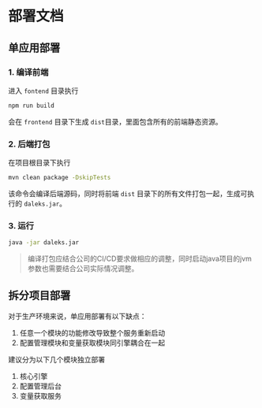 # 部署文档

## 单应用部署

### 1. 编译前端

进入 `fontend` 目录执行
```bash
npm run build 
```
会在 `frontend` 目录下生成 `dist`目录，里面包含所有的前端静态资源。

### 2. 后端打包

在项目根目录下执行 
```bash
mvn clean package -DskipTests
```
该命令会编译后端源码，同时将前端 `dist` 目录下的所有文件打包一起，生成可执行的 `daleks.jar`。

### 3. 运行
```bash
java -jar daleks.jar
```


>编译打包应结合公司的CI/CD要求做相应的调整，同时启动java项目的jvm参数也需要结合公司实际情况调整。


## 拆分项目部署
对于生产环境来说，单应用部署有以下缺点：
1. 任意一个模块的功能修改导致整个服务重新启动
2. 配置管理模块和变量获取模块同引擎耦合在一起

建议分为以下几个模块独立部署
1. 核心引擎
2. 配置管理后台
3. 变量获取服务